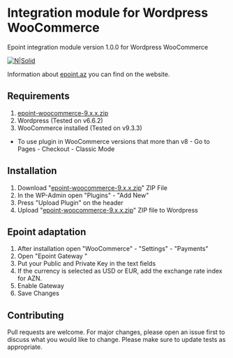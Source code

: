 # Integration module for Wordpress WooCommerce
Epoint integration module version 1.0.0 for Wordpress WooCommerce

[![N|Solid](https://epoint.az/images/logo.svg)](https://epoint.az/)

Information about [epoint.az](https://epoint.az) you can find on the website.

## Requirements
1. [epoint-woocommerce-9.x.x.zip](https://abbaszade.dev/epoint.zip)
2. Wordpress (Tested on v6.6.2)
3. WooCommerce installed (Tested on v9.3.3)
* To use plugin in WooCommerce versions that more than v8 - Go to Pages - Checkout - Classic Mode

## Installation
1. Download "[epoint-woocommerce-9.x.x.zip](https://abbaszade.dev/epoint.zip)" ZIP File
2. In the WP-Admin open "Plugins" - "Add New"
3. Press "Upload Plugin" on the header
4. Upload "[epoint-woocommerce-9.x.x.zip](https://abbaszade.dev/epoint.zip)" ZIP file to Wordpress

## Epoint adaptation
1. After installation open "WooCommerce" - "Settings" - "Payments"
2. Open "Epoint Gateway "
3. Put your Public and Private Key in the text fields
4. If the currency is selected as USD or EUR, add the exchange rate index for AZN.
5. Enable Gateway
6. Save Changes

## Contributing
Pull requests are welcome. For major changes, please open an issue first to discuss what you would like to change.
Please make sure to update tests as appropriate.
